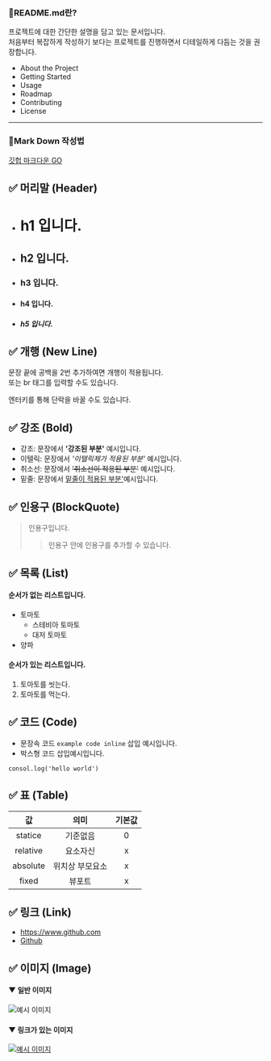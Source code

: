 ### 📌README.md란?
프로젝트에 대한 간단한 설명을 담고 있는 문서입니다.  
처음부터 복잡하게 작성하기 보다는 프로젝트를 진행하면서 디테일하게 다듬는 것을 권장합니다.   

* About the Project
* Getting Started
* Usage
* Roadmap
* Contributing
* License

---

### 📝Mark Down 작성법
[깃헙 마크다운 GO](https://cran.r-project.org/web/packages/gluedown/vignettes/github-spec.html)

## ✅ 머리말 (Header)
* # h1 입니다.
* ## h2 입니다.
* ### h3 입니다.
* #### h4 입니다.
* ##### h5 입니다.

## ✅ 개행 (New Line)
문장 끝에 공백을 2번 추가하여면 개행이 적용됩니다.<br/>
또는 br 태그를 입력할 수도 있습니다.

엔터키를 통해 단락을 바꿀 수도 있습니다.
  
## ✅ 강조 (Bold)
* 강조: 문장에서 **'강조된 부분'** 예시입니다.
* 이텔릭: 문장에서 _'이텔릭체가 적용된 부분'_ 예시입니다.
* 취소선: 문장에서 ~~'취소선이 적용된 부분'~~ 예시입니다.
* 밑줄: 문장에서 <u>밑줄이 적용된 부분'</u>예시입니다.

## ✅ 인용구 (BlockQuote)
> 인용구입니다.
> > 인용구 안에 인용구를 추가할 수 있습니다.

## ✅ 목록 (List)
#### 순서가 없는 리스트입니다.
* 토마토
  * 스테비아 토마토
  * 대저 토마토
* 양파

#### 순서가 있는 리스트입니다.  
1. 토마토를 씻는다.
1. 토마토를 먹는다.

## ✅ 코드 (Code)
* 문장속 코드 `example code inline` 삽입 예시입니다.
* 박스형 코드 삽입예시입니다.
```javasctipr
consol.log('hello world')
```
## ✅ 표 (Table)
값 | 의미 | 기본값
:--: | :--: | :--:
statice | 기준없음 | 0
relative | 요소자신 | x
absolute | 위치상 부모요소 | x
fixed | 뷰포트 | x

## ✅ 링크 (Link)
* <https://www.github.com>
* [Github](https://www.github.com "github으로 이동!")

## ✅ 이미지 (Image)
#### ▼ 일반 이미지
![예시 이미지](https://www.splitshire.com/wp-content/uploads/2014/05/SplitShire_IMG_1405-e1450349856954-1800x1200.jpg)
#### ▼ 링크가 있는 이미지
[![예시 이미지](https://www.splitshire.com/wp-content/uploads/2014/05/SplitShire_IMG_1405-e1450349856954-1800x1200.jpg)](https://www.github.com "github으로 이동!")

